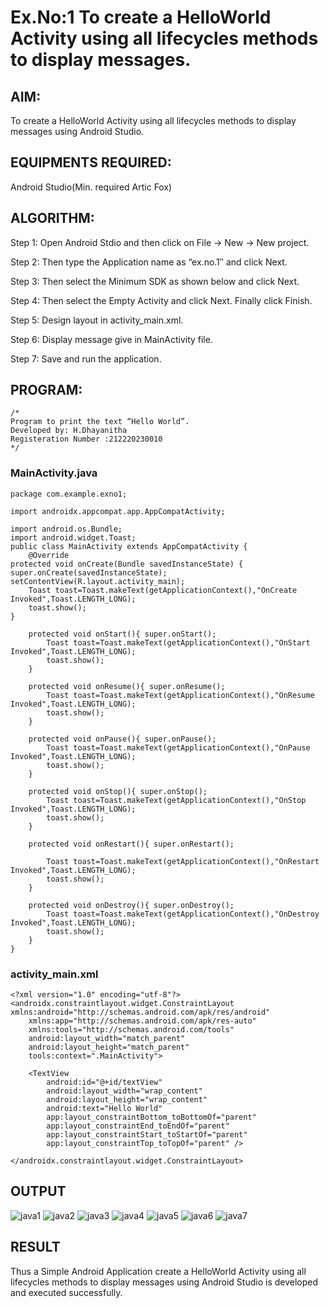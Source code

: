 # Ex.No:1 To create a HelloWorld Activity using all lifecycles methods to display messages.


## AIM:

To create a HelloWorld Activity using all lifecycles methods to display messages using Android Studio.

## EQUIPMENTS REQUIRED:

Android Studio(Min. required Artic Fox)

## ALGORITHM:

Step 1: Open Android Stdio and then click on File -> New -> New project.

Step 2: Then type the Application name as “ex.no.1″ and click Next. 

Step 3: Then select the Minimum SDK as shown below and click Next.

Step 4: Then select the Empty Activity and click Next. Finally click Finish.

Step 5: Design layout in activity_main.xml.

Step 6: Display message give in MainActivity file.

Step 7: Save and run the application.

## PROGRAM:
```
/*
Program to print the text “Hello World”.
Developed by: H.Dhayanitha
Registeration Number :212220230010
*/
```
### MainActivity.java
```
package com.example.exno1;

import androidx.appcompat.app.AppCompatActivity;

import android.os.Bundle;
import android.widget.Toast;
public class MainActivity extends AppCompatActivity {
    @Override
protected void onCreate(Bundle savedInstanceState) { super.onCreate(savedInstanceState); setContentView(R.layout.activity_main);
    Toast toast=Toast.makeText(getApplicationContext(),"OnCreate Invoked",Toast.LENGTH_LONG);
    toast.show();
}

    protected void onStart(){ super.onStart();
        Toast toast=Toast.makeText(getApplicationContext(),"OnStart Invoked",Toast.LENGTH_LONG);
        toast.show();
    }

    protected void onResume(){ super.onResume();
        Toast toast=Toast.makeText(getApplicationContext(),"OnResume Invoked",Toast.LENGTH_LONG);
        toast.show();
    }

    protected void onPause(){ super.onPause();
        Toast toast=Toast.makeText(getApplicationContext(),"OnPause Invoked",Toast.LENGTH_LONG);
        toast.show();
    }

    protected void onStop(){ super.onStop();
        Toast toast=Toast.makeText(getApplicationContext(),"OnStop Invoked",Toast.LENGTH_LONG);
        toast.show();
    }

    protected void onRestart(){ super.onRestart();

        Toast toast=Toast.makeText(getApplicationContext(),"OnRestart Invoked",Toast.LENGTH_LONG);
        toast.show();
    }

    protected void onDestroy(){ super.onDestroy();
        Toast toast=Toast.makeText(getApplicationContext(),"OnDestroy Invoked",Toast.LENGTH_LONG);
        toast.show();
    }
}
```
### activity_main.xml
```
<?xml version="1.0" encoding="utf-8"?>
<androidx.constraintlayout.widget.ConstraintLayout xmlns:android="http://schemas.android.com/apk/res/android"
    xmlns:app="http://schemas.android.com/apk/res-auto"
    xmlns:tools="http://schemas.android.com/tools"
    android:layout_width="match_parent"
    android:layout_height="match_parent"
    tools:context=".MainActivity">

    <TextView
        android:id="@+id/textView"
        android:layout_width="wrap_content"
        android:layout_height="wrap_content"
        android:text="Hello World"
        app:layout_constraintBottom_toBottomOf="parent"
        app:layout_constraintEnd_toEndOf="parent"
        app:layout_constraintStart_toStartOf="parent"
        app:layout_constraintTop_toTopOf="parent" />

</androidx.constraintlayout.widget.ConstraintLayout>
```
## OUTPUT
![java1](https://user-images.githubusercontent.com/75235032/163918030-75535d82-9c8a-4940-9a4a-6bda13e4b2d0.png)
![java2](https://user-images.githubusercontent.com/75235032/163918797-42ddbed6-438e-431b-b4f1-74995747d3ee.png)
![java3](https://user-images.githubusercontent.com/75235032/163918812-d9678509-e318-4c3c-8ea2-97f7438f8990.png)
![java4](https://user-images.githubusercontent.com/75235032/163918836-ac2d037d-e094-4bb4-860b-8ff1728493d7.png)
![java5](https://user-images.githubusercontent.com/75235032/163918857-7eff5285-40ac-455c-9ead-babafd0436b6.png)
![java6](https://user-images.githubusercontent.com/75235032/163918892-675e49c7-953b-4af3-a51f-42bf6fa19cdc.png)
![java7](https://user-images.githubusercontent.com/75235032/163918974-3732b686-49d4-41e2-934a-7c6c4265ebde.png)

## RESULT
Thus a Simple Android Application create a HelloWorld Activity using all lifecycles methods to display messages using Android Studio is developed and executed successfully.
